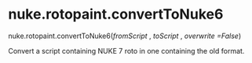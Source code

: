 # nuke.rotopaint.convertToNuke6
nuke.rotopaint.convertToNuke6(_fromScript_ , _toScript_ , _overwrite =False_)

Convert a script containing NUKE 7 roto in one containing the old format.